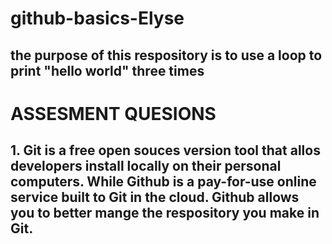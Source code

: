 # github-basics-Elyse

## the purpose of this respository is to use a loop to print "hello world" three times

# ASSESMENT QUESIONS
## 1. Git is a free open souces version tool that allos developers install locally on their personal computers. While Github is a pay-for-use online service built to Git in the cloud. Github allows you to better mange the respository you make in Git. 
